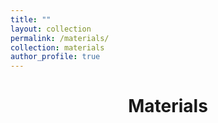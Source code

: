 ```yaml
---
title: ""
layout: collection
permalink: /materials/
collection: materials
author_profile: true
---
```


<p> <center> <h1>Materials</h1> </center> </p> <br>


